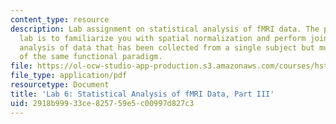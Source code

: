 ```yaml
---
content_type: resource
description: Lab assignment on statistical analysis of fMRI data. The purpose of this
  lab is to familiarize you with spatial normalization and perform joint statistical
  analysis of data that has been collected from a single subject but multiple runs
  of the same functional paradigm.
file: https://ol-ocw-studio-app-production.s3.amazonaws.com/courses/hst-583-functional-magnetic-resonance-imaging-data-acquisition-and-analysis-fall-2008/2918b99933ce825759e5c00997d827c3_lab6c.pdf
file_type: application/pdf
resourcetype: Document
title: 'Lab 6: Statistical Analysis of fMRI Data, Part III'
uid: 2918b999-33ce-8257-59e5-c00997d827c3
---
```

